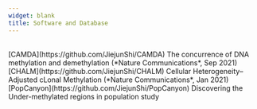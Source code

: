 ```yaml
---
widget: blank
title: Software and Database
---
```

<br>
[CAMDA](https://github.com/JiejunShi/CAMDA) The concurrence of DNA methylation and demethylation (*Nature Communications*, Sep 2021)

<br>
[CHALM](https://github.com/JiejunShi/CHALM) Cellular Heterogeneity–Adjusted cLonal Methylation (*Nature Communications*, Jan 2021)

<br>
[PopCanyon](https://github.com/JiejunShi/PopCanyon) Discovering the Under-methylated regions in population study
